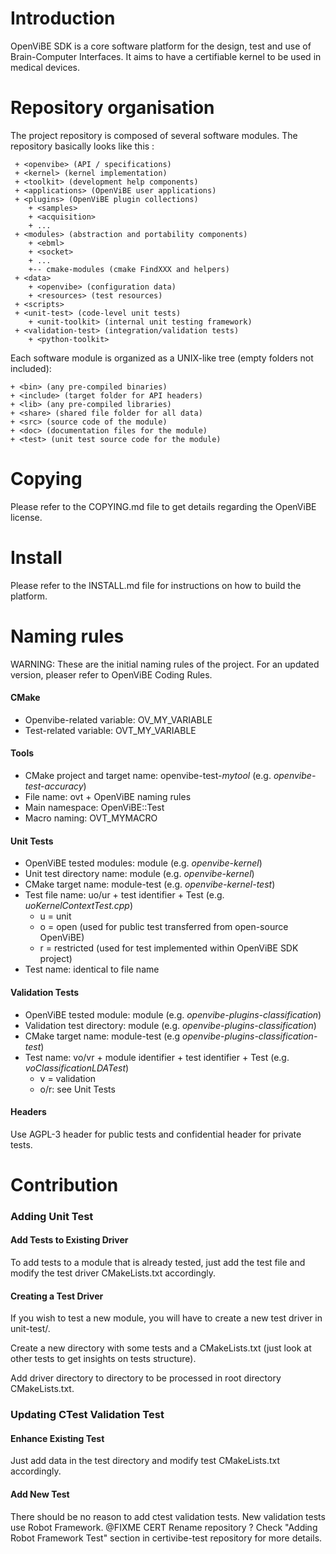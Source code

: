 Introduction
============

OpenViBE SDK is a core software platform for the design, test and use of
Brain-Computer Interfaces. It aims to have a certifiable kernel to be used in
medical devices.

Repository organisation
=======================

The project repository is composed of several software modules.
The repository basically looks like this :

```
 + <openvibe> (API / specifications)
 + <kernel> (kernel implementation)
 + <toolkit> (development help components)
 + <applications> (OpenViBE user applications)
 + <plugins> (OpenViBE plugin collections)
    + <samples>
    + <acquisition>
    + ...
 + <modules> (abstraction and portability components)
    + <ebml>
    + <socket>
    + ...
	+-- cmake-modules (cmake FindXXX and helpers)
 + <data>
    + <openvibe> (configuration data)
    + <resources> (test resources)
 + <scripts>
 + <unit-test> (code-level unit tests)
    + <unit-toolkit> (internal unit testing framework)
 + <validation-test> (integration/validation tests)
    + <python-toolkit>
```

Each software module is organized as a UNIX-like tree (empty folders not
included):

```
+ <bin> (any pre-compiled binaries)
+ <include> (target folder for API headers)
+ <lib> (any pre-compiled libraries)
+ <share> (shared file folder for all data)
+ <src> (source code of the module)
+ <doc> (documentation files for the module)
+ <test> (unit test source code for the module)
```

Copying
=======

Please refer to the COPYING.md file to get details regarding the OpenViBE license.

Install
=======

Please refer to the INSTALL.md file for instructions on how to build the
platform.


Naming rules
============

WARNING: These are the initial naming rules of the project. For an
updated version, pleaser refer to OpenViBE Coding Rules.

#### CMake

 - Openvibe-related variable: OV_MY_VARIABLE
 - Test-related variable: OVT_MY_VARIABLE

#### Tools

 - CMake project and target name: openvibe-test-*mytool* (e.g. *openvibe-test-accuracy*)
 - File name: ovt + OpenViBE naming rules
 - Main namespace: OpenViBE::Test
 - Macro naming: OVT_MYMACRO

#### Unit Tests

 - OpenViBE tested modules: module (e.g. *openvibe-kernel*)
 - Unit test directory name: module (e.g. *openvibe-kernel*)
 - CMake target name: module-test (e.g. *openvibe-kernel-test*)
 - Test file name: uo/ur + test identifier + Test (e.g. *uoKernelContextTest.cpp*)
	 - u = unit
	 - o = open (used for public test transferred from open-source OpenViBE)
	 - r = restricted (used for test implemented within OpenViBE SDK project)
 - Test name: identical to file name

#### Validation Tests

 - OpenViBE tested module: module (e.g. *openvibe-plugins-classification*)
 - Validation test directory: module (e.g. *openvibe-plugins-classification*)
 - CMake target name: module-test (e.g *openvibe-plugins-classification-test*)
 - Test name: vo/vr + module identifier + test identifier + Test (e.g. *voClassificationLDATest*)
	 - v = validation
	 - o/r: see Unit Tests

#### Headers

Use AGPL-3 header for public tests and  confidential header for private tests.

Contribution
============

### Adding Unit Test

#### Add Tests to Existing Driver

To add tests to a module that is already tested, just add the test file and modify the test driver CMakeLists.txt accordingly.

#### Creating a Test Driver

If you wish to test a new module, you will have to create a new test driver in unit-test/.

Create a new directory with some tests and a CMakeLists.txt (just look at other tests to get insights on tests structure).

Add driver directory to directory to be processed in root directory CMakeLists.txt.

### Updating CTest Validation Test

#### Enhance Existing Test

Just add data in the test directory and modify test CMakeLists.txt accordingly.

#### Add New Test

There should be no reason to add ctest validation tests. New validation tests use Robot Framework.
@FIXME CERT Rename repository ?
Check "Adding Robot Framework Test" section in certivibe-test repository for more details.
